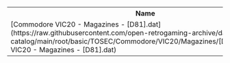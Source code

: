 <table>
<tr><th>Name</th><th>Size</th></tr>
<tr><td>[Commodore VIC20 - Magazines - [D81].dat](https://raw.githubusercontent.com/open-retrogaming-archive/dat-catalog/main/root/basic/TOSEC/Commodore/VIC20/Magazines/[D81]/Commodore VIC20 - Magazines - [D81].dat)</td><td>2643</td></tr>
</table>
